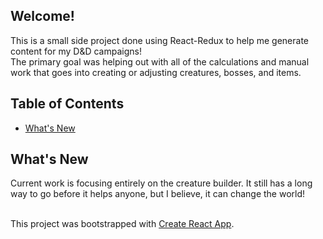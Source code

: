 ## Welcome! <br>
This is a small side project done using React-Redux to help me generate content for my D&D campaigns!<br>
The primary goal was helping out with all of the calculations and manual work that goes into creating or adjusting creatures, bosses, and items.

## Table of Contents

- [What's New](#what's-new)


## What's New
Current work is focusing entirely on the creature builder. It still has a long way to go before it helps anyone, but I believe, it can change the world!

<br>This project was bootstrapped with [Create React App](https://github.com/facebookincubator/create-react-app).

